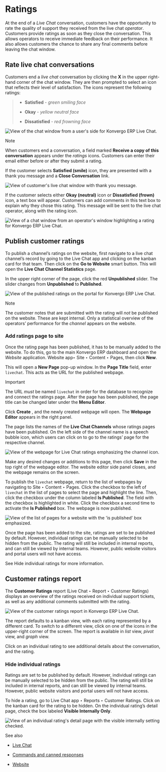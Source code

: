 # Ratings

At the end of a _Live Chat_ conversation, customers have the opportunity to
rate the quality of support they received from the live chat _operator_.
Customers provide ratings as soon as they close the conversation. This allows
operators to receive immediate feedback on their performance. It also allows
customers the chance to share any final comments before leaving the chat
window.

## Rate live chat conversations

Customers end a _live chat_ conversation by clicking the **X** in the upper
right-hand corner of the chat window. They are then prompted to select an icon
that reflects their level of satisfaction. The icons represent the following
ratings:

>   * **Satisfied** \- _green smiling face_
>
>   * **Okay** \- _yellow neutral face_
>
>   * **Dissatisfied** \- _red frowning face_
>
>

![View of the chat window from a user's side for Konvergo ERP Live
Chat.](../../../_images/live-chat-ratings-faces.png) <div class="alert alert-primary">
<p class="alert-title">
Note</p><p>When customers end a conversation, a field marked <b>Receive a copy of this conversation</b>
appears under the <em>ratings</em> icons. Customers can enter their email either before or after they
submit a rating.</p>
</div>

If the customer selects **Satisfied (smile)** icon, they are presented with a
thank you message and a **Close Conversation** link.

![View of customer's live chat window with thank you
message.](../../../_images/live-chat-thank-you.png)

If the customer selects either **Okay (neutral)** icon or **Dissatisfied
(frown)** icon, a text box will appear. Customers can add comments in this
text box to explain why they chose this rating. This message will be sent to
the live chat operator, along with the rating icon.

![View of a chat window from an operator's window highlighting a rating for
Konvergo ERP Live Chat.](../../../_images/live-chat-ratings-operator-window.png)

## Publish customer ratings

To publish a channel’s ratings on the website, first navigate to a live chat
channel’s record by going to the Live Chat app and clicking on the kanban card
for that team. Then click on the **Go to Website** smart button. This will
open the **Live Chat Channel Statistics** page.

In the upper right corner of the page, click the red **Unpublished** slider.
The slider changes from **Unpublished** to **Published**.

![View of the published ratings on the portal for Konvergo ERP Live
Chat.](../../../_images/live-chat-ratings-unpublished.png) <div class="alert alert-primary">
<p class="alert-title">
Note</p><p>The customer notes that are submitted with the rating will <em>not</em> be published on the website.
These are kept internal. Only a statistical overview of the operators’ performance for the
<em>channel</em> appears on the website.</p>
</div>

### Add ratings page to site

Once the rating page has been published, it has to be manually added to the
website. To do this, go to the main Konvergo ERP dashboard and open the _Website_
application. Website app‣ Site ‣ Content ‣ Pages, then click **New**.

This will open a **New Page** pop-up window. In the **Page Title** field,
enter `livechat`. This acts as the URL for the published webpage.

<div class="alert alert-warning">
<p class="alert-title">
Important</p><p>The URL <em>must</em> be named <code>livechat</code> in order for the database to recognize and connect the
ratings page. After the page has been published, the page title can be changed later under the
<b>Menu Editor</b>.</p>
</div>

Click **Create** , and the newly created webpage will open. The **Webpage
Editor** appears in the right panel.

The page lists the names of the **Live Chat Channels** whose ratings pages
have been published. On the left side of the channel name is a speech bubble
icon, which users can click on to go to the ratings’ page for the respective
channel.

![View of the webpage for Live Chat ratings emphasizing the channel
icon.](../../../_images/live-chat-published-icon.png)

Make any desired changes or additions to this page, then click **Save** in the
top right of the webpage editor. The website editor side panel closes, and the
webpage remains on the screen.

To publish the `livechat` webpage, return to the list of webpages by
navigating to Site ‣ Content ‣ Pages. Click the checkbox to the left of
`livechat` in the list of pages to select the page and highlight the line.
Then, click the checkbox under the column labeled **Is Published**. The field
with the checkbox is highlighted in white. Click the checkbox a second time to
activate the **Is Published** box. The webpage is now published.

![View of the list of pages for a website with the 'is published' box
emphasized.](../../../_images/live-chat-is-published.png)

Once the page has been added to the site, ratings are set to be published by
default. However, individual ratings can be manually selected to be hidden
from the public. The rating will still be included in internal reports, and
can still be viewed by internal teams. However, public website visitors and
portal users will not have access.

See Hide individual ratings for more information.

## Customer ratings report

The **Customer Ratings** report (Live Chat ‣ Report ‣ Customer Ratings)
displays an overview of the ratings received on individual support tickets, as
well as any additional comments submitted with the rating.

![View of the customer ratings report in Konvergo ERP Live
Chat.](../../../_images/live-chat-ratings-report.png)

The report defaults to a kanban view, with each rating represented by a
different card. To switch to a different view, click on one of the icons in
the upper-right corner of the screen. The report is available in _list_ view,
_pivot_ view, and _graph_ view.

Click on an individual rating to see additional details about the
conversation, and the rating.

### Hide individual ratings

Ratings are set to be published by default. However, individual ratings can be
manually selected to be hidden from the public. The rating will still be
included in internal reports, and can still be viewed by internal teams.
However, public website visitors and portal users will not have access.

To hide a rating, go to Live Chat app ‣ Reports ‣ Customer Ratings. Click on
the kanban card for the rating to be hidden. On the individual rating’s detail
page, check the box labeled **Visible Internally Only**.

![View of an individual rating's detail page with the visible internally
setting checked.](../../../_images/live-chat-ratings-visible-internally.png)
<div class="alert alert-secondary">
<p class="alert-title">
See also</p><ul>
<li><p><a href="../livechat">Live Chat</a></p></li>
<li><p><a href="responses">Commands and canned responses</a></p></li>
<li><p><a href="../website">Website</a></p></li>
</ul>
</div>

